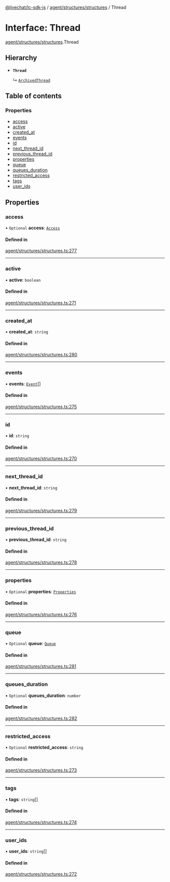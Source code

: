 [@livechat/lc-sdk-js](../README.md) / [agent/structures/structures](../modules/agent_structures_structures.md) / Thread

# Interface: Thread

[agent/structures/structures](../modules/agent_structures_structures.md).Thread

## Hierarchy

- **`Thread`**

  ↳ [`ArchivedThread`](agent_structures_structures.ArchivedThread.md)

## Table of contents

### Properties

- [access](agent_structures_structures.Thread.md#access)
- [active](agent_structures_structures.Thread.md#active)
- [created\_at](agent_structures_structures.Thread.md#created_at)
- [events](agent_structures_structures.Thread.md#events)
- [id](agent_structures_structures.Thread.md#id)
- [next\_thread\_id](agent_structures_structures.Thread.md#next_thread_id)
- [previous\_thread\_id](agent_structures_structures.Thread.md#previous_thread_id)
- [properties](agent_structures_structures.Thread.md#properties)
- [queue](agent_structures_structures.Thread.md#queue)
- [queues\_duration](agent_structures_structures.Thread.md#queues_duration)
- [restricted\_access](agent_structures_structures.Thread.md#restricted_access)
- [tags](agent_structures_structures.Thread.md#tags)
- [user\_ids](agent_structures_structures.Thread.md#user_ids)

## Properties

### access

• `Optional` **access**: [`Access`](agent_structures_structures.Access.md)

#### Defined in

[agent/structures/structures.ts:277](https://github.com/livechat/lc-sdk-js/blob/a921f8a/src/agent/structures/structures.ts#L277)

___

### active

• **active**: `boolean`

#### Defined in

[agent/structures/structures.ts:271](https://github.com/livechat/lc-sdk-js/blob/a921f8a/src/agent/structures/structures.ts#L271)

___

### created\_at

• **created\_at**: `string`

#### Defined in

[agent/structures/structures.ts:280](https://github.com/livechat/lc-sdk-js/blob/a921f8a/src/agent/structures/structures.ts#L280)

___

### events

• **events**: [`Event`](../modules/agent_structures_events.md#event)[]

#### Defined in

[agent/structures/structures.ts:275](https://github.com/livechat/lc-sdk-js/blob/a921f8a/src/agent/structures/structures.ts#L275)

___

### id

• **id**: `string`

#### Defined in

[agent/structures/structures.ts:270](https://github.com/livechat/lc-sdk-js/blob/a921f8a/src/agent/structures/structures.ts#L270)

___

### next\_thread\_id

• **next\_thread\_id**: `string`

#### Defined in

[agent/structures/structures.ts:279](https://github.com/livechat/lc-sdk-js/blob/a921f8a/src/agent/structures/structures.ts#L279)

___

### previous\_thread\_id

• **previous\_thread\_id**: `string`

#### Defined in

[agent/structures/structures.ts:278](https://github.com/livechat/lc-sdk-js/blob/a921f8a/src/agent/structures/structures.ts#L278)

___

### properties

• `Optional` **properties**: [`Properties`](agent_structures_structures.Properties.md)

#### Defined in

[agent/structures/structures.ts:276](https://github.com/livechat/lc-sdk-js/blob/a921f8a/src/agent/structures/structures.ts#L276)

___

### queue

• `Optional` **queue**: [`Queue`](agent_structures_structures.Queue.md)

#### Defined in

[agent/structures/structures.ts:281](https://github.com/livechat/lc-sdk-js/blob/a921f8a/src/agent/structures/structures.ts#L281)

___

### queues\_duration

• `Optional` **queues\_duration**: `number`

#### Defined in

[agent/structures/structures.ts:282](https://github.com/livechat/lc-sdk-js/blob/a921f8a/src/agent/structures/structures.ts#L282)

___

### restricted\_access

• `Optional` **restricted\_access**: `string`

#### Defined in

[agent/structures/structures.ts:273](https://github.com/livechat/lc-sdk-js/blob/a921f8a/src/agent/structures/structures.ts#L273)

___

### tags

• **tags**: `string`[]

#### Defined in

[agent/structures/structures.ts:274](https://github.com/livechat/lc-sdk-js/blob/a921f8a/src/agent/structures/structures.ts#L274)

___

### user\_ids

• **user\_ids**: `string`[]

#### Defined in

[agent/structures/structures.ts:272](https://github.com/livechat/lc-sdk-js/blob/a921f8a/src/agent/structures/structures.ts#L272)
